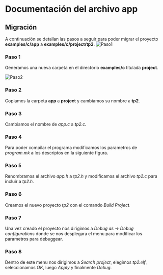 # **Documentación del archivo app**


## **Migración**
A continuación se detallan las pasos a seguir para poder migrar el proyecto **examples/c/app** a **examples/c/project/tp2**.
![Paso1](https://user-images.githubusercontent.com/65372063/84198875-97ef5d00-aa7a-11ea-8e99-9e8621a6c666.png)

### **Paso 1**

Generamos una nueva carpeta en el directorio **examples/c** titulada **project**.


![Paso2](https://user-images.githubusercontent.com/65372063/84199417-82c6fe00-aa7b-11ea-8ef4-9320ecd67559.png)

### **Paso 2**

Copiamos la carpeta **app** a **project** y cambiamos su nombre a **tp2**.

### **Paso 3**

Cambiamos el nombre de *app.c* a *tp2.c*.

### **Paso 4**

Para poder compilar el programa modificamos los parametros de *program.mk* a los descriptos en la siguiente figura.

### **Paso 5**

Renombramos el archivo *app.h* a *tp2.h* y modificamos el archivo *tp2.c* para incluir a *tp2.h*.

### **Paso 6**

Creamos el nuevo proyecto *tp2* con el comando *Build Project*.

### **Paso 7**

Una vez creado el proyecto nos dirigimos a *Debug as* -> *Debug configurations* donde se nos desplegara el menu para modificar los parametros para debuggear.

### **Paso 8**

Dentro de este menu nos dirigimos a *Search project*, elegimos *tp2.elf*, seleccionamos *OK*, luego *Apply* y finalmente *Debug*.


